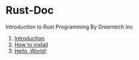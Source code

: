 # Rust-Doc

Introduction to Rust Programming By Greentech Inc

1. [Introduction](https://github.com/GTGMyanmar/Rust-Doc/blob/main/Introduction/introduction.md)
2. [How to install](https://github.com/GTGMyanmar/Rust-Doc/blob/main/CH01/part_01_installation.md)
3. [Hello, World!](https://github.com/GTGMyanmar/Rust-Doc/blob/main/CH01/part_02_hello.md)
